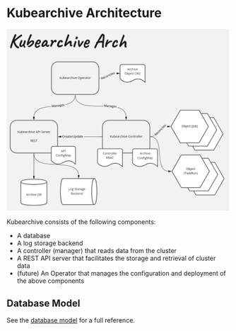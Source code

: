 # Kubearchive Architecture

![kubarchive architecture diagram](arch-diagram.png)

Kubearchive consists of the following components:

- A database
- A log storage backend
- A controller (manager) that reads data from the cluster
- A REST API server that facilitates the storage and retrieval of cluster data
- (future) An Operator that manages the configuration and deployment of the above components

## Database Model

See the [database model](database.md) for a full reference.